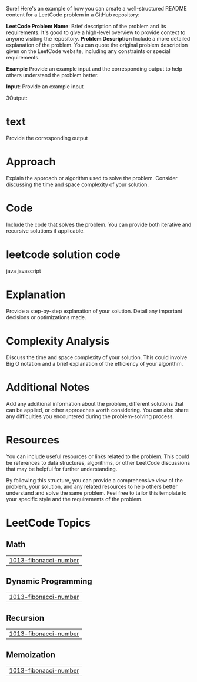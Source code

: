 Sure! Here's an example of how you can create a well-structured README content for a LeetCode problem in a GitHub repository:

**LeetCode Problem Name**:
Brief description of the problem and its requirements. It's good to give a high-level overview to provide context to anyone visiting the repository.
**Problem Description**
Include a more detailed explanation of the problem. You can quote the original problem description given on the LeetCode website, including any constraints or special requirements.

**Example**
Provide an example input and the corresponding output to help others understand the problem better.

**Input**:
 Provide an example input

3Output:

# text

Provide the corresponding output
# Approach
Explain the approach or algorithm used to solve the problem. Consider discussing the time and space complexity of your solution.

# Code
Include the code that solves the problem. You can provide both iterative and recursive solutions if applicable.



# leetcode solution code
java
javascript


# Explanation
Provide a step-by-step explanation of your solution. Detail any important decisions or optimizations made.

# Complexity Analysis
Discuss the time and space complexity of your solution. This could involve Big O notation and a brief explanation of the efficiency of your algorithm.

# Additional Notes
Add any additional information about the problem, different solutions that can be applied, or other approaches worth considering. You can also share any difficulties you encountered during the problem-solving process.

# Resources
You can include useful resources or links related to the problem. This could be references to data structures, algorithms, or other LeetCode discussions that may be helpful for further understanding.

By following this structure, you can provide a comprehensive view of the problem, your solution, and any related resources to help others better understand and solve the same problem. Feel free to tailor this template to your specific style and the requirements of the problem.

<!---LeetCode Topics Start-->
# LeetCode Topics
## Math
|  |
| ------- |
| [1013-fibonacci-number](https://github.com/manjaycoder/leetcode-solution/tree/master/1013-fibonacci-number) |
## Dynamic Programming
|  |
| ------- |
| [1013-fibonacci-number](https://github.com/manjaycoder/leetcode-solution/tree/master/1013-fibonacci-number) |
## Recursion
|  |
| ------- |
| [1013-fibonacci-number](https://github.com/manjaycoder/leetcode-solution/tree/master/1013-fibonacci-number) |
## Memoization
|  |
| ------- |
| [1013-fibonacci-number](https://github.com/manjaycoder/leetcode-solution/tree/master/1013-fibonacci-number) |
<!---LeetCode Topics End-->
